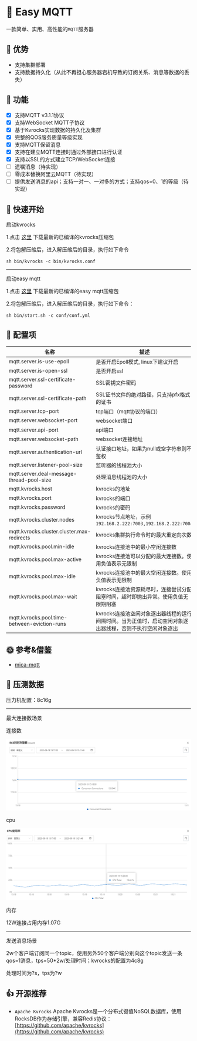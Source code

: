 # 💎 Easy MQTT
一款简单、实用、高性能的`MQTT`服务器
## 💪 优势
- 支持集群部署
- 支持数据持久化（从此不再担心服务器宕机导致的订阅关系、消息等数据的丢失）
## 🚩 功能
- [x] 支持MQTT v3.1.1协议
- [x] 支持WebSocket MQTT子协议
- [x] 基于Kvrocks实现数据的持久化及集群
- [x] 完整的QOS服务质量等级实现
- [x] 支持MQTT保留消息
- [x] 支持在建立MQTT连接时通过外部接口进行认证
- [x] 支持以SSL的方式建立TCP/WebSocket连接
- [ ] 遗嘱消息（待实现）
- [ ] 零成本替换阿里云MQTT（待实现）
- [ ] 提供发送消息的api；支持一对一、一对多的方式；支持qos=0、1的等级（待实现）
## 🚀 快速开始

启动kvrocks

1.点击 [这里](https://github.com/EasyProgramming/easy-mqtt/releases) 下载最新的已编译的kvrocks压缩包

2.将包解压缩后，进入解压缩后的目录，执行如下命令

```shell script
sh bin/kvrocks -c bin/kvrocks.conf
```
---

启动easy mqtt

1.点击 [这里](https://github.com/EasyProgramming/easy-mqtt/releases) 下载最新的已编译的easy mqtt压缩包

2.将包解压缩后，进入解压缩后的目录，执行如下命令：
```shell script
sh bin/start.sh -c conf/conf.yml
```
## 🔧 配置项

| 名称                                       | 描述                                                                                     | 默认值                         |
| ----------------------------------------- | ---------------------------------------------------------------------------------------- | --------------------------- |
| mqtt.server.is-use-epoll                  | 是否开启Epoll模式, linux下建议开启                                                           | false                            |
| mqtt.server.is-open-ssl                   | 是否开启ssl                                                                               | false                         |
| mqtt.server.ssl-certificate-password      | SSL密钥文件密码                                                                             |                          |
| mqtt.server.ssl-certificate-path          | SSL证书文件的绝对路径，只支持pfx格式的证书                                                      |                          |
| mqtt.server.tcp-port                      | tcp端口（mqtt协议的端口）                                                                   | 8081                         |
| mqtt.server.websocket-port                | websocket端口                                                                            | 8082                         |
| mqtt.server.api-port                      | api端口                                                                                 |  8083                         |
| mqtt.server.websocket-path                | websocket连接地址                                                                         | /websocket                         |
| mqtt.server.authentication-url            | 认证接口地址，如果为null或空字符串则不鉴权                                                       |                          |
| mqtt.server.listener-pool-size                  | 监听器的线程池大小                                                                         | 核心数*2                         |
| mqtt.server.deal-message-thread-pool-size       | 处理消息线程池的大小                                                                              |  核心数*3                         |
| mqtt.kvrocks.host                              | kvrocks的地址                                                                                |  127.0.0.1                         |
| mqtt.kvrocks.port                              | kvrocks的端口                                                                                |  6666                         |
| mqtt.kvrocks.password                          | kvrocks的密码                                                                                   |                           |
| mqtt.kvrocks.cluster.nodes                     | kvrocks节点地址，示例`192.168.2.222:7003,192.168.2.222:7004`                               |                           |
| mqtt.kvrocks.cluster.cluster.max-redirects     | kvrocks集群执行命令时的最大重定向次数                                                           |                          |
| mqtt.kvrocks.pool.min-idle                     | kvrocks连接池中的最小空闲连接数                                                               |   12                         |
| mqtt.kvrocks.pool.max-active                   | kvrocks连接池可以分配的最大连接数。使用负值表示无限制                                            |  12                         |
| mqtt.kvrocks.pool.max-idle                     | kvrocks连接池中的最大空闲连接数。使用负值表示无限制                                             |  12                         |
| mqtt.kvrocks.pool.max-wait                     | kvrocks连接池资源耗尽时，连接尝试分配阻塞时间，超时即抛出异常。使用负值无限期阻塞                     |  -1                         |
| mqtt.kvrocks.pool.time-between-eviction-runs   | kvrocks连接池空闲对象逐出器线程的运行间隔时间。当为正值时，启动空闲对象逐出器线程，否则不执行空闲对象逐出                     |  -1                         |

## 🌞 参考&借鉴
- [mica-mqtt](https://gitee.com/596392912/mica-mqtt)

## 🧾 压测数据

压力机配置：8c16g

---

最大连接数场景

连接数

![connect](doc/12w_connect_num.jpg "连接数")

cpu

![cpu](doc/12w_cpu.jpg "cpu使用率")

内存

12W连接占用内存1.07G

---

发送消息场景

2w个客户端订阅同一个topic，使用另外50个客户端分别向这个topic发送一条qos=1消息，tps=50*2w/处理时间；kvrocks的配置为4c8g

处理时间为?s，tps为?w

## 👍 开源推荐
- `Apache Kvrocks` Apache Kvrocks是一个分布式键值NoSQL数据库，使用RocksDB作为存储引擎，兼容Redis协议：[https://github.com/apache/kvrocks](https://github.com/apache/kvrocks)
